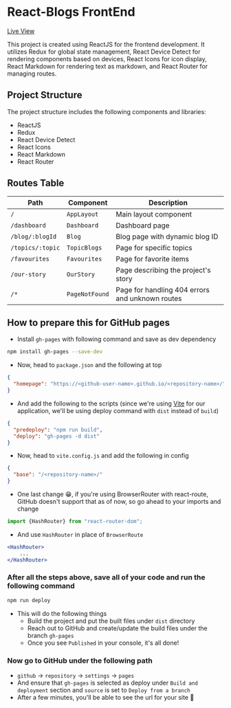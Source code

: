 # React-Blogs FrontEnd

[Live View](http://react-blogs-r.s3-website-us-east-1.amazonaws.com)

This project is created using ReactJS for the frontend development. It utilizes Redux for global state management, React
Device Detect for rendering components based on devices, React Icons for icon display, React Markdown for rendering text
as markdown, and React Router for managing routes.

## Project Structure

The project structure includes the following components and libraries:

- ReactJS
- Redux
- React Device Detect
- React Icons
- React Markdown
- React Router

## Routes Table

| Path             | Component      | Description                                     |
|------------------|----------------|-------------------------------------------------|
| `/`              | `AppLayout`    | Main layout component                           |
| `/dashboard`     | `Dashboard`    | Dashboard page                                  |
| `/blog/:blogId`  | `Blog`         | Blog page with dynamic blog ID                  |
| `/topics/:topic` | `TopicBlogs`   | Page for specific topics                        |
| `/favourites`    | `Favourites`   | Page for favorite items                         |
| `/our-story`     | `OurStory`     | Page describing the project's story             |
| `/*`             | `PageNotFound` | Page for handling 404 errors and unknown routes |

## How to prepare this for GitHub pages

* Install `gh-pages` with following command and save as dev dependency

```bash
npm install gh-pages --save-dev
```

* Now, head to `package.json` and the following at top

```json
{
  "homepage": "https://<github-user-name>.github.io/<repository-name>/"
}
```

* And add the following to the scripts (since we're using [Vite](https://vitejs.dev/guide/) for our application, we'll
  be using deploy command with `dist` instead of `build`)

```json
{
  "predeploy": "npm run build",
  "deploy": "gh-pages -d dist"
}
```

* Now, head to `vite.config.js` and add the following in config

```json
{
  "base": "/<repository-name>/"
}
```

* One last change 😁, if you're using BrowserRouter with react-route, GitHub doesn't support that as of now, so go ahead
  to your imports and change

```js
import {HashRouter} from "react-router-dom";
```

* And use `HashRouter` in place of `BrowserRoute`

```jsx
<HashRouter>
    ...
</HashRouter>
```

### After all the steps above, save all of your code and run the following command

```bash
npm run deploy
```

* This will do the following things
    * Build the project and put the built files under `dist` directory
    * Reach out to GitHub and create/update the build files under the branch `gh-pages`
    * Once you see `Published` in your console, it's all done!

### Now go to GitHub under the following path

* `github` -> `repository` -> `settings` -> `pages`
* And ensure that `gh-pages` is selected as deploy under `Build and deployment` section and `source` is set
  to `Deploy from a branch`
* After a few minutes, you'll be able to see the url for your site 🥳
